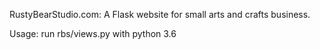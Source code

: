 RustyBearStudio.com: A Flask website for small arts and crafts business.

Usage: run rbs/views.py with python 3.6 

